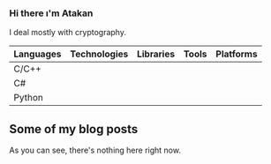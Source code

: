 ### Hi there ı'm Atakan
I deal mostly with cryptography.

| Languages | Technologies        | Libraries             | Tools        | Platforms             |
| --------  | ------------------- | --------------------- |------------- |-----------------------|
| C/C++     |                     |                       |              |                       |
| C#        |                     |                       |              |                       |
| Python    |                     |                       |              |                       |

## Some of my blog posts
As you can see, there's nothing here right now.
